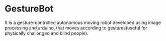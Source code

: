 # GestureBot

It is a gesture-controlled autonomous moving robot developed using image processing and arduino, that moves according to gestures(useful for physically challenged and blind people).
